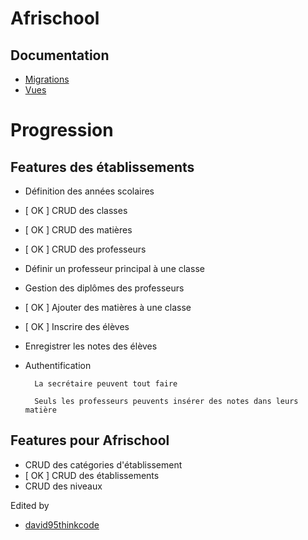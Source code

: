 # **Afrischool**

## Documentation
* [Migrations](database/migrations/README.md)
* [Vues](resources/views/README.md)

# Progression

## Features des établissements

- Définition des années scolaires 
- [ OK ] CRUD des classes 
- [ OK ] CRUD des matières
- [ OK ] CRUD des professeurs 
- Définir un professeur principal à une classe
- Gestion des diplômes des professeurs
- [ OK ] Ajouter des matières à une classe
- [ OK ] Inscrire des élèves 
- Enregistrer les notes des élèves
- Authentification
    
        La secrétaire peuvent tout faire

        Seuls les professeurs peuvents insérer des notes dans leurs matière

## Features pour Afrischool
- CRUD des catégories d'établissement
- [ OK ] CRUD des établissements
- CRUD des niveaux


Edited by 
- [david95thinkcode]()
